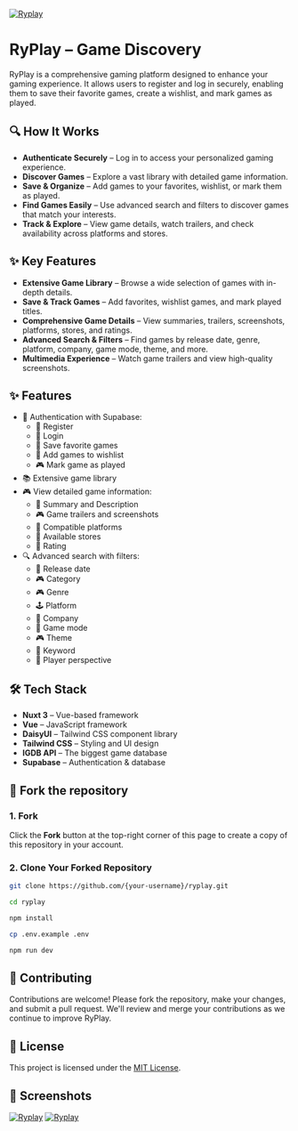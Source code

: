 [![Ryplay](https://fachryafrz.vercel.app/projects/ryplay/home.png)](https://ryplay.vercel.app)

# RyPlay – Game Discovery

RyPlay is a comprehensive gaming platform designed to enhance your gaming experience. It allows users to register and log in securely, enabling them to save their favorite games, create a wishlist, and mark games as played. 

## 🔍 How It Works

- **Authenticate Securely** – Log in to access your personalized gaming experience.
- **Discover Games** – Explore a vast library with detailed game information.
- **Save & Organize** – Add games to your favorites, wishlist, or mark them as played.
- **Find Games Easily** – Use advanced search and filters to discover games that match your interests.
- **Track & Explore** – View game details, watch trailers, and check availability across platforms and stores.

## ✨ Key Features

- **Extensive Game Library** – Browse a wide selection of games with in-depth details.
- **Save & Track Games** – Add favorites, wishlist games, and mark played titles.
- **Comprehensive Game Details** – View summaries, trailers, screenshots, platforms, stores, and ratings.
- **Advanced Search & Filters** – Find games by release date, genre, platform, company, game mode, theme, and more.
- **Multimedia Experience** – Watch game trailers and view high-quality screenshots.

## ✨ Features

- 🔑 Authentication with Supabase:
  - 👤 Register
  - 🔑 Login
  - 🌟 Save favorite games
  - 🔖 Add games to wishlist
  - 🎮 Mark game as played
- 📚 Extensive game library
- 🎮 View detailed game information:
  - 📝 Summary and Description
  - 🎮 Game trailers and screenshots
  - 📱 Compatible platforms
  - 🏬 Available stores
  - 🌟 Rating
- 🔍 Advanced search with filters:
  - 📅 Release date
  - 🎮 Category
  - 🎮 Genre
  - 🕹️ Platform
  - 🏢 Company
  - 👥 Game mode
  - 🎮 Theme
  - 🌟 Keyword
  - 👥 Player perspective

## 🛠️ Tech Stack

- **Nuxt 3** – Vue-based framework
- **Vue** – JavaScript framework
- **DaisyUI** – Tailwind CSS component library
- **Tailwind CSS** – Styling and UI design
- **IGDB API** – The biggest game database
- **Supabase** – Authentication & database

## 🚀 Fork the repository

### 1. Fork

Click the **Fork** button at the top-right corner of this page to create a copy of this repository in your account.

### 2. Clone Your Forked Repository

```sh
git clone https://github.com/{your-username}/ryplay.git

cd ryplay

npm install

cp .env.example .env

npm run dev
```

## 🤝 Contributing

Contributions are welcome! Please fork the repository, make your changes, and submit a pull request. We'll review and merge your contributions as we continue to improve RyPlay.

## 📜 License

This project is licensed under the [MIT License](LICENSE.md).

## 📸 Screenshots

[![Ryplay](https://fachryafrz.vercel.app/projects/ryplay/game-details.png)](https://ryplay.vercel.app)
[![Ryplay](https://fachryafrz.vercel.app/projects/ryplay/search.png)](https://ryplay.vercel.app)
